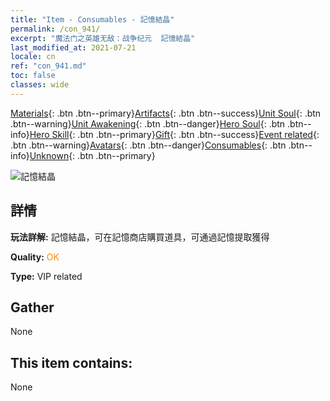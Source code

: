 ```yaml
---
title: "Item - Consumables - 記憶結晶"
permalink: /con_941/
excerpt: "魔法门之英雄无敌：战争纪元  記憶結晶"
last_modified_at: 2021-07-21
locale: cn
ref: "con_941.md"
toc: false
classes: wide
---
```

 [Materials](/ItemsCN/){: .btn .btn--primary}[Artifacts](/ItemsCN/Artifacts/){: .btn .btn--success}[Unit Soul](/ItemsCN/UnitSoul/){: .btn .btn--warning}[Unit Awakening](/ItemsCN/UnitAwakening/){: .btn .btn--danger}[Hero Soul](/ItemsCN/HeroSoul/){: .btn .btn--info}[Hero Skill](/ItemsCN/HeroSkill/){: .btn .btn--primary}[Gift](/ItemsCN/Gift/){: .btn .btn--success}[Event related](/ItemsCN/Events/){: .btn .btn--warning}[Avatars](/ItemsCN/Avatars/){: .btn .btn--danger}[Consumables](/ItemsCN/Consumables/){: .btn .btn--info}[Unknown](/ItemsCN/Unknown/){: .btn .btn--primary}

 ![記憶結晶](/images/t/i_40033.png)

## 詳情
 **玩法詳解:** 記憶結晶，可在記憶商店購買道具，可通過記憶提取獲得

 **Quality:** <span style="color: #FF8C00">OK</span>

 **Type:** VIP related

## Gather

  None

## This item contains:

  None

